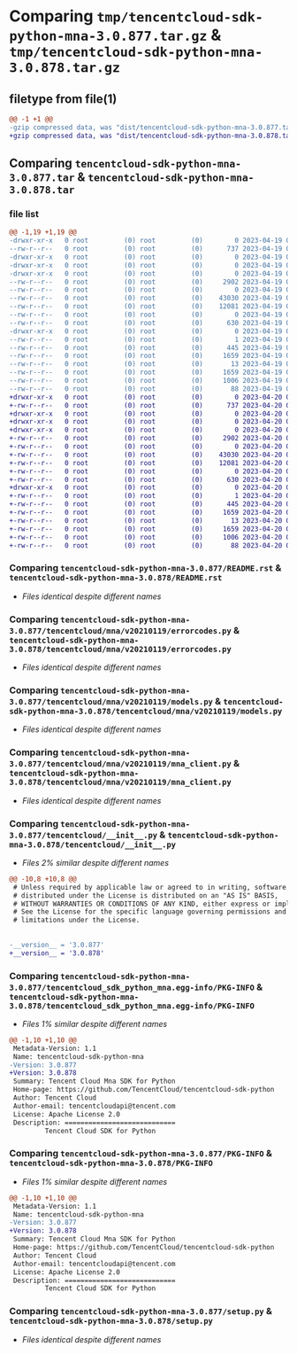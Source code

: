 # Comparing `tmp/tencentcloud-sdk-python-mna-3.0.877.tar.gz` & `tmp/tencentcloud-sdk-python-mna-3.0.878.tar.gz`

## filetype from file(1)

```diff
@@ -1 +1 @@
-gzip compressed data, was "dist/tencentcloud-sdk-python-mna-3.0.877.tar", last modified: Wed Apr 19 09:21:54 2023, max compression
+gzip compressed data, was "dist/tencentcloud-sdk-python-mna-3.0.878.tar", last modified: Thu Apr 20 00:37:27 2023, max compression
```

## Comparing `tencentcloud-sdk-python-mna-3.0.877.tar` & `tencentcloud-sdk-python-mna-3.0.878.tar`

### file list

```diff
@@ -1,19 +1,19 @@
-drwxr-xr-x   0 root         (0) root         (0)        0 2023-04-19 09:21:54.000000 tencentcloud-sdk-python-mna-3.0.877/
--rw-r--r--   0 root         (0) root         (0)      737 2023-04-19 09:21:54.000000 tencentcloud-sdk-python-mna-3.0.877/README.rst
-drwxr-xr-x   0 root         (0) root         (0)        0 2023-04-19 09:21:54.000000 tencentcloud-sdk-python-mna-3.0.877/tencentcloud/
-drwxr-xr-x   0 root         (0) root         (0)        0 2023-04-19 09:21:54.000000 tencentcloud-sdk-python-mna-3.0.877/tencentcloud/mna/
-drwxr-xr-x   0 root         (0) root         (0)        0 2023-04-19 09:21:54.000000 tencentcloud-sdk-python-mna-3.0.877/tencentcloud/mna/v20210119/
--rw-r--r--   0 root         (0) root         (0)     2902 2023-04-19 09:21:54.000000 tencentcloud-sdk-python-mna-3.0.877/tencentcloud/mna/v20210119/errorcodes.py
--rw-r--r--   0 root         (0) root         (0)        0 2023-04-19 09:21:54.000000 tencentcloud-sdk-python-mna-3.0.877/tencentcloud/mna/v20210119/__init__.py
--rw-r--r--   0 root         (0) root         (0)    43030 2023-04-19 09:21:54.000000 tencentcloud-sdk-python-mna-3.0.877/tencentcloud/mna/v20210119/models.py
--rw-r--r--   0 root         (0) root         (0)    12081 2023-04-19 09:21:54.000000 tencentcloud-sdk-python-mna-3.0.877/tencentcloud/mna/v20210119/mna_client.py
--rw-r--r--   0 root         (0) root         (0)        0 2023-04-19 09:21:54.000000 tencentcloud-sdk-python-mna-3.0.877/tencentcloud/mna/__init__.py
--rw-r--r--   0 root         (0) root         (0)      630 2023-04-19 09:21:54.000000 tencentcloud-sdk-python-mna-3.0.877/tencentcloud/__init__.py
-drwxr-xr-x   0 root         (0) root         (0)        0 2023-04-19 09:21:54.000000 tencentcloud-sdk-python-mna-3.0.877/tencentcloud_sdk_python_mna.egg-info/
--rw-r--r--   0 root         (0) root         (0)        1 2023-04-19 09:21:54.000000 tencentcloud-sdk-python-mna-3.0.877/tencentcloud_sdk_python_mna.egg-info/dependency_links.txt
--rw-r--r--   0 root         (0) root         (0)      445 2023-04-19 09:21:54.000000 tencentcloud-sdk-python-mna-3.0.877/tencentcloud_sdk_python_mna.egg-info/SOURCES.txt
--rw-r--r--   0 root         (0) root         (0)     1659 2023-04-19 09:21:54.000000 tencentcloud-sdk-python-mna-3.0.877/tencentcloud_sdk_python_mna.egg-info/PKG-INFO
--rw-r--r--   0 root         (0) root         (0)       13 2023-04-19 09:21:54.000000 tencentcloud-sdk-python-mna-3.0.877/tencentcloud_sdk_python_mna.egg-info/top_level.txt
--rw-r--r--   0 root         (0) root         (0)     1659 2023-04-19 09:21:54.000000 tencentcloud-sdk-python-mna-3.0.877/PKG-INFO
--rw-r--r--   0 root         (0) root         (0)     1006 2023-04-19 09:21:54.000000 tencentcloud-sdk-python-mna-3.0.877/setup.py
--rw-r--r--   0 root         (0) root         (0)       88 2023-04-19 09:21:54.000000 tencentcloud-sdk-python-mna-3.0.877/setup.cfg
+drwxr-xr-x   0 root         (0) root         (0)        0 2023-04-20 00:37:27.000000 tencentcloud-sdk-python-mna-3.0.878/
+-rw-r--r--   0 root         (0) root         (0)      737 2023-04-20 00:37:27.000000 tencentcloud-sdk-python-mna-3.0.878/README.rst
+drwxr-xr-x   0 root         (0) root         (0)        0 2023-04-20 00:37:27.000000 tencentcloud-sdk-python-mna-3.0.878/tencentcloud/
+drwxr-xr-x   0 root         (0) root         (0)        0 2023-04-20 00:37:27.000000 tencentcloud-sdk-python-mna-3.0.878/tencentcloud/mna/
+drwxr-xr-x   0 root         (0) root         (0)        0 2023-04-20 00:37:27.000000 tencentcloud-sdk-python-mna-3.0.878/tencentcloud/mna/v20210119/
+-rw-r--r--   0 root         (0) root         (0)     2902 2023-04-20 00:37:27.000000 tencentcloud-sdk-python-mna-3.0.878/tencentcloud/mna/v20210119/errorcodes.py
+-rw-r--r--   0 root         (0) root         (0)        0 2023-04-20 00:37:27.000000 tencentcloud-sdk-python-mna-3.0.878/tencentcloud/mna/v20210119/__init__.py
+-rw-r--r--   0 root         (0) root         (0)    43030 2023-04-20 00:37:27.000000 tencentcloud-sdk-python-mna-3.0.878/tencentcloud/mna/v20210119/models.py
+-rw-r--r--   0 root         (0) root         (0)    12081 2023-04-20 00:37:27.000000 tencentcloud-sdk-python-mna-3.0.878/tencentcloud/mna/v20210119/mna_client.py
+-rw-r--r--   0 root         (0) root         (0)        0 2023-04-20 00:37:27.000000 tencentcloud-sdk-python-mna-3.0.878/tencentcloud/mna/__init__.py
+-rw-r--r--   0 root         (0) root         (0)      630 2023-04-20 00:37:27.000000 tencentcloud-sdk-python-mna-3.0.878/tencentcloud/__init__.py
+drwxr-xr-x   0 root         (0) root         (0)        0 2023-04-20 00:37:27.000000 tencentcloud-sdk-python-mna-3.0.878/tencentcloud_sdk_python_mna.egg-info/
+-rw-r--r--   0 root         (0) root         (0)        1 2023-04-20 00:37:27.000000 tencentcloud-sdk-python-mna-3.0.878/tencentcloud_sdk_python_mna.egg-info/dependency_links.txt
+-rw-r--r--   0 root         (0) root         (0)      445 2023-04-20 00:37:27.000000 tencentcloud-sdk-python-mna-3.0.878/tencentcloud_sdk_python_mna.egg-info/SOURCES.txt
+-rw-r--r--   0 root         (0) root         (0)     1659 2023-04-20 00:37:27.000000 tencentcloud-sdk-python-mna-3.0.878/tencentcloud_sdk_python_mna.egg-info/PKG-INFO
+-rw-r--r--   0 root         (0) root         (0)       13 2023-04-20 00:37:27.000000 tencentcloud-sdk-python-mna-3.0.878/tencentcloud_sdk_python_mna.egg-info/top_level.txt
+-rw-r--r--   0 root         (0) root         (0)     1659 2023-04-20 00:37:27.000000 tencentcloud-sdk-python-mna-3.0.878/PKG-INFO
+-rw-r--r--   0 root         (0) root         (0)     1006 2023-04-20 00:37:27.000000 tencentcloud-sdk-python-mna-3.0.878/setup.py
+-rw-r--r--   0 root         (0) root         (0)       88 2023-04-20 00:37:27.000000 tencentcloud-sdk-python-mna-3.0.878/setup.cfg
```

### Comparing `tencentcloud-sdk-python-mna-3.0.877/README.rst` & `tencentcloud-sdk-python-mna-3.0.878/README.rst`

 * *Files identical despite different names*

### Comparing `tencentcloud-sdk-python-mna-3.0.877/tencentcloud/mna/v20210119/errorcodes.py` & `tencentcloud-sdk-python-mna-3.0.878/tencentcloud/mna/v20210119/errorcodes.py`

 * *Files identical despite different names*

### Comparing `tencentcloud-sdk-python-mna-3.0.877/tencentcloud/mna/v20210119/models.py` & `tencentcloud-sdk-python-mna-3.0.878/tencentcloud/mna/v20210119/models.py`

 * *Files identical despite different names*

### Comparing `tencentcloud-sdk-python-mna-3.0.877/tencentcloud/mna/v20210119/mna_client.py` & `tencentcloud-sdk-python-mna-3.0.878/tencentcloud/mna/v20210119/mna_client.py`

 * *Files identical despite different names*

### Comparing `tencentcloud-sdk-python-mna-3.0.877/tencentcloud/__init__.py` & `tencentcloud-sdk-python-mna-3.0.878/tencentcloud/__init__.py`

 * *Files 2% similar despite different names*

```diff
@@ -10,8 +10,8 @@
 # Unless required by applicable law or agreed to in writing, software
 # distributed under the License is distributed on an "AS IS" BASIS,
 # WITHOUT WARRANTIES OR CONDITIONS OF ANY KIND, either express or implied.
 # See the License for the specific language governing permissions and
 # limitations under the License.
 
 
-__version__ = '3.0.877'
+__version__ = '3.0.878'
```

### Comparing `tencentcloud-sdk-python-mna-3.0.877/tencentcloud_sdk_python_mna.egg-info/PKG-INFO` & `tencentcloud-sdk-python-mna-3.0.878/tencentcloud_sdk_python_mna.egg-info/PKG-INFO`

 * *Files 1% similar despite different names*

```diff
@@ -1,10 +1,10 @@
 Metadata-Version: 1.1
 Name: tencentcloud-sdk-python-mna
-Version: 3.0.877
+Version: 3.0.878
 Summary: Tencent Cloud Mna SDK for Python
 Home-page: https://github.com/TencentCloud/tencentcloud-sdk-python
 Author: Tencent Cloud
 Author-email: tencentcloudapi@tencent.com
 License: Apache License 2.0
 Description: ============================
         Tencent Cloud SDK for Python
```

### Comparing `tencentcloud-sdk-python-mna-3.0.877/PKG-INFO` & `tencentcloud-sdk-python-mna-3.0.878/PKG-INFO`

 * *Files 1% similar despite different names*

```diff
@@ -1,10 +1,10 @@
 Metadata-Version: 1.1
 Name: tencentcloud-sdk-python-mna
-Version: 3.0.877
+Version: 3.0.878
 Summary: Tencent Cloud Mna SDK for Python
 Home-page: https://github.com/TencentCloud/tencentcloud-sdk-python
 Author: Tencent Cloud
 Author-email: tencentcloudapi@tencent.com
 License: Apache License 2.0
 Description: ============================
         Tencent Cloud SDK for Python
```

### Comparing `tencentcloud-sdk-python-mna-3.0.877/setup.py` & `tencentcloud-sdk-python-mna-3.0.878/setup.py`

 * *Files identical despite different names*

